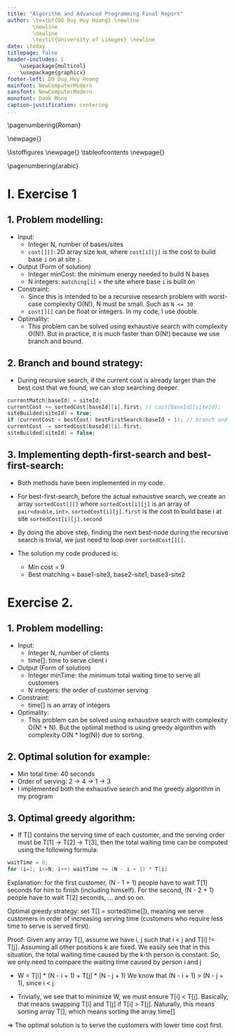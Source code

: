 ```yaml
---
title: "Algorithm and Advanced Programming Final Report"
author: \textbf{DO Duy Huy Hoang} \newline
        \newline
        \newline
        \textit{University of Limoges} \newline 
date: \today
titlepage: false
header-includes: |
    \usepackage{multicol}
    \usepackage{graphicx}
footer-left: DO Duy Huy Hoang
mainfont: NewComputerModern
sansfont: NewComputerModern
monofont: Dank Mono
caption-justification: centering
...
```

\pagenumbering{Roman} 

\newpage{}

\listoffigures
\newpage{}
\tableofcontents
\newpage{}

\pagenumbering{arabic} 

# I. Exercise 1

## 1. Problem modelling:

- Input: 
  - Integer N, number of bases/sites
  - `cost[][]`: 2D array size `NxN`, where `cost[i][j]` is the cost to build base `i` on at site `j`. 
- Output (Form of solution)
  - Integer minCost: the minimum energy needed to build N bases
  - N integers: `matching[i]` = the site where base `i` is built on
- Constraint:
  - Since this is intended to be a recursive research problem with worst-case complexity O(N!), N must be small. Such as `N <= 30`
  - `cost[][]` can be float or integers. In my code, I use double.
- Optimality:
  - This problem can be solved using exhaustive search with complexity O(N!). But in practice, it is much faster than O(N!) because we use branch and bound.

## 2. Branch and bound strategy:

- During recursive search, if the current cost is already larger than the best cost that we found, we can stop searching deeper.

```c++
currentMatch[baseId] = siteId;
currentCost += sortedCost[baseId][i].first; // cost[baseId][siteId];
siteBuilded[siteId] = true;
if (currentCost < bestCost) bestFirstSearch(baseId + 1); // branch and bound
currentCost -= sortedCost[baseId][i].first;
siteBuilded[siteId] = false;
```

## 3. Implementing depth-first-search and best-first-search:

- Both methods have been implemented in my code.
- For best-first-search, before the actual exhaustive search, we create an array `sortedCost[][]` where `sortedCost[i][j]` is an array of `pair<double,int>`. `sortedCost[i][j].first` is the cost to build base i at site `sortedCost[i][j].second`
- By doing the above step, finding the next best-node during the recursive search is trivial, we just need to loop over `sortedCost[][]`.

- The solution my code produced is:

  - Min cost = 9
  - Best matching = base1-site3, base2-site1, base3-site2

# Exercise 2.
## 1. Problem modelling:
- Input: 
  - Integer N, number of clients
  - time[]: time to serve client i
- Output (Form of solution)
  - Integer minTime: the minimum total waiting time to serve all customers
  - N integers: the order of customer serving
- Constraint:
  - time[] is an array of integers
- Optimality:
  - This problem can be solved using exhaustive search with complexity O(N! * N). But the optimal method is using greedy algorithm with complexity O(N * log(N)) due to sorting.

## 2. Optimal solution for example: 
- Min total time: 40 seconds
- Order of serving: 2 -> 4 -> 1 -> 3
- I implemented both the exhaustive search and the greedy algorithm in my program

## 3. Optimal greedy algorithm:
- If T[] contains the serving time of each customer, and the serving order must be T[1] -> T[2] -> T[3], then the total waiting time can be computed using the following formula:
```c++
waitTime = 0;
for (i=1; i<=N; i++) waitTime += (N - i + 1) * T[i]
```
Explanation: for the first customer, (N - 1 + 1) people have to wait T[1] seconds for him to finish (including himself). For the second, (N - 2 + 1) people have to wait T[2] seconds, … and so on.

Optimal greedy strategy: set T[] = sorted(time[]), meaning we serve customers in order of increasing serving time (customers who require less time to serve is served first).

Proof: Given any array T[], assume we have i, j such that i < j and T[i] != T[j]. Assuming all other positions k are fixed. We easily see that in this situation, the total waiting time caused by the k-th person is constant.  So, we only need to compare the waiting time caused by person i and j

- W = T[i] * (N - i + 1) + T[j] * (N - j + 1)
We know that (N - i + 1) > (N - j + 1), since i < j.

- Trivially, we see that to minimize W, we must ensure T[i] < T[j]. Basically, that means swapping T[i] and T[j] if T[i] > T[j]. Naturally, this means sorting array T[], which means sorting the array time[]

=> The optimal solution is to serve the customers with lower time cost first.
